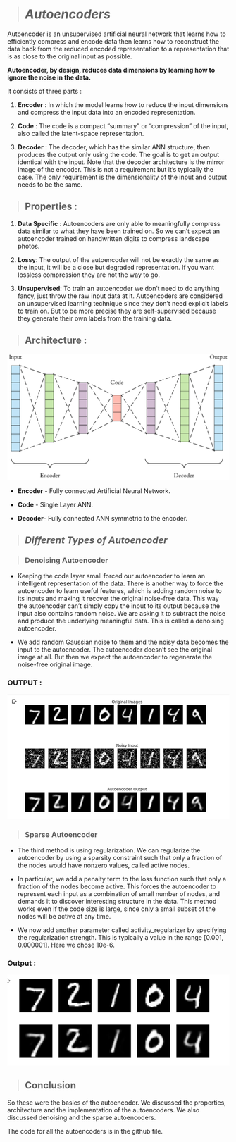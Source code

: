 <!--Headings-->

> # *Autoencoders*

Autoencoder is an unsupervised artificial neural network that learns how to efficiently compress and encode data then learns how to reconstruct the data back from the reduced encoded representation to a representation that is as close to the original input as possible.

**Autoencoder, by design, reduces data dimensions by learning how to ignore the noise in the data.**

It consists of three parts :

1) **Encoder** : In which the model learns how to reduce the input dimensions and compress the input data into an encoded representation.

2) **Code** : The code is a compact “summary” or “compression” of the input, also called the latent-space representation.

3) **Decoder** : The decoder, which has the similar ANN structure, then produces the output only using the code. The goal is to get an output identical with the input. Note that the decoder architecture is the mirror image of the encoder. This is not a requirement but it’s typically the case. The only requirement is the dimensionality of the input and output needs to be the same. 


> ## Properties :

1) **Data Specific** : Autoencoders are only able to meaningfully compress data similar to what they have been trained on. So we can’t expect an autoencoder trained on handwritten digits to compress landscape photos.

2) **Lossy**: The output of the autoencoder will not be exactly the same as the input, it will be a close but degraded representation. If you want lossless compression they are not the way to go.

3) **Unsupervised**: To train an autoencoder we don’t need to do anything fancy, just throw the raw input data at it. Autoencoders are considered an unsupervised learning technique since they don’t need explicit labels to train on. But to be more precise they are self-supervised because they generate their own labels from the training data.


> ## Architecture :


![image info](./architecture.png)

- **Encoder** - Fully connected Artificial Neural Network.

- **Code** - Single Layer ANN.

- **Decoder**- Fully connected ANN symmetric to the encoder.

> ## *Different Types of Autoencoder*

> ### **Denoising Autoencoder**

- Keeping the code layer small forced our autoencoder to learn an intelligent representation of the data. There is another way to force the autoencoder to learn useful features, which is adding random noise to its inputs and making it recover the original noise-free data. This way the autoencoder can’t simply copy the input to its output because the input also contains random noise. We are asking it to subtract the noise and produce the underlying meaningful data. This is called a denoising autoencoder.

- We add random Gaussian noise to them and the noisy data becomes the input to the autoencoder. The autoencoder doesn’t see the original image at all. But then we expect the autoencoder to regenerate the noise-free original image.

### OUTPUT :

![image info](./Denoise.png)


> ### **Sparse Autoencoder**

- The third method is using regularization. We can regularize the autoencoder by using a sparsity constraint such that only a fraction of the nodes would have nonzero values, called active nodes.

- In particular, we add a penalty term to the loss function such that only a fraction of the nodes become active. This forces the autoencoder to represent each input as a combination of small number of nodes, and demands it to discover interesting structure in the data. This method works even if the code size is large, since only a small subset of the nodes will be active at any time.

- We now add another parameter called activity_regularizer by specifying the regularization strength. This is typically a value in the range [0.001, 0.000001]. Here we chose 10e-6.

### Output :

![image info](./sparse.png)


> ## Conclusion

So these were the basics of the autoencoder. We discussed the properties, architecture and the implementation of the autoencoders. We also discussed denoising and the sparse autoencoders.

The code for all the autoencoders is in the github file.


